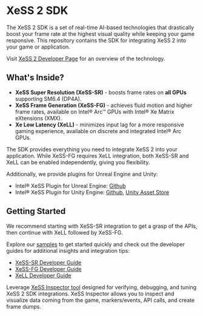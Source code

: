# XeSS 2 SDK

The XeSS 2 SDK is a set of real-time AI-based technologies that drastically boost your frame rate at the highest visual quality while keeping your game responsive. This repository contains the SDK for integrating XeSS 2 into your game or application.

Visit [XeSS 2 Developer Page](https://www.intel.com/content/www/us/en/developer/topic-technology/gamedev/xess2.html) for an overview of the technology.

## What's Inside?

- **XeSS Super Resolution (XeSS-SR)** - boosts frame rates on **all GPUs** supporting SM6.4 (DP4A).
- **XeSS Frame Generation (XeSS-FG)** - achieves fluid motion and higher frame rates, available on Intel® Arc™ GPUs with Intel® Xe Matrix eXtensions (XMX).
- **Xe Low Latency (XeLL)** - minimizes input lag for a more responsive gaming experience, available on discrete and integrated Intel® Arc GPUs.

The SDK provides everything you need to integrate XeSS 2 into your application. While XeSS-FG requires XeLL integration, both XeSS-SR and XeLL can be enabled independently, giving you flexibility.

Additionally, we provide plugins for Unreal Engine and Unity:

- Intel® XeSS Plugin for Unreal Engine: [Github](https://github.com/GameTechDev/XeSSUnrealPlugin)
- Intel® XeSS Plugin for Unity Engine: [Github](https://github.com/GameTechDev/XeSSUnityPlugin), [Unity Asset Store](https://assetstore.unity.com/packages/tools/utilities/intel-xess-plugin-for-unity-engine-311773)

## Getting Started

We recommend starting with XeSS-SR integration to get a grasp of the APIs, then continue with XeLL followed by XeSS-FG.

Explore our [samples](./samples) to get started quickly and check out the developer guides for additional insights and integration tips:

- [XeSS-SR Developer Guide](./doc/XeSS-SR%20Developer%20Guide%202.0%20English.pdf)
- [XeSS-FG Developer Guide](./doc/XeSS-FG%20Developer%20Guide%201.1%20English.pdf)
- [XeLL Developer Guide](./doc/XeLL%20Developer%20Guide%201.1%20English.pdf)

Leverage [XeSS Inspector tool](https://github.com/GameTechDev/XeSSInspector) designed for verifying, debugging, and tuning XeSS 2 SDK integrations. XeSS Inspector allows you to inspect and visualize data coming from the game, markers/events, API calls, and create frame dumps.
